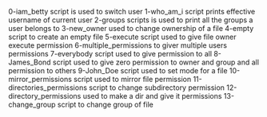 0-iam_betty script is used to switch user
1-who_am_i script prints effective username of current user
2-groups scripts is used to print all the groups a user belongs to
3-new_owner used to change ownership of a file
4-empty script to create an empty file
5-execute script used to give file owner execute permission
6-multiple_permissions to giver multiple users permissions
7-everybody script used to give permission to all
8-James_Bond script used to give zero permission to owner and group and all permission to others
9-John_Doe script used to set mode for a file
10-mirror_permissions script used to mirror file permission
11-directories_permissions script to change subdirectory permission
12-directory_permissions used to make a dir and give it permissions
13-change_group script to change group of file
